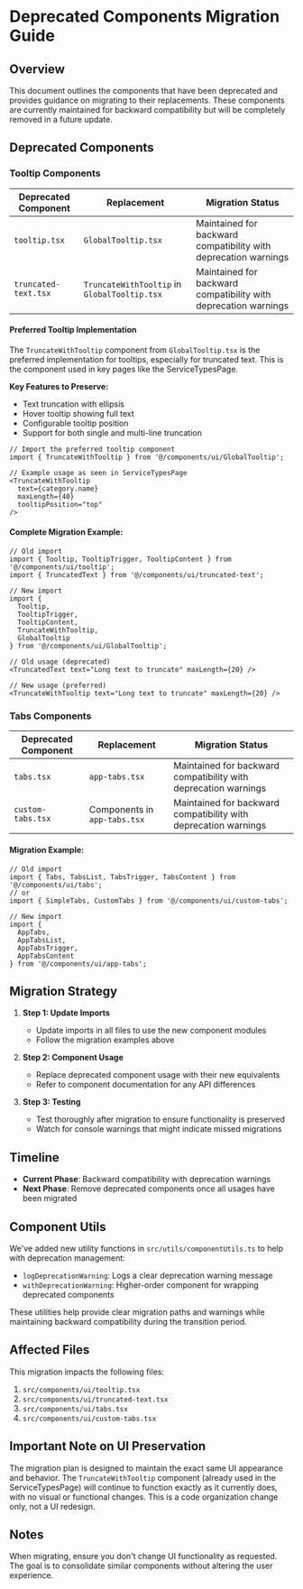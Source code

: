 # Deprecated Components Migration Guide

## Overview

This document outlines the components that have been deprecated and provides guidance on migrating to their replacements. These components are currently maintained for backward compatibility but will be completely removed in a future update.

## Deprecated Components

### Tooltip Components

| Deprecated Component | Replacement | Migration Status |
|----------------------|-------------|-----------------|
| `tooltip.tsx` | `GlobalTooltip.tsx` | Maintained for backward compatibility with deprecation warnings |
| `truncated-text.tsx` | `TruncateWithTooltip` in `GlobalTooltip.tsx` | Maintained for backward compatibility with deprecation warnings |

#### Preferred Tooltip Implementation

The `TruncateWithTooltip` component from `GlobalTooltip.tsx` is the preferred implementation for tooltips, especially for truncated text. This is the component used in key pages like the ServiceTypesPage.

**Key Features to Preserve:**
- Text truncation with ellipsis
- Hover tooltip showing full text
- Configurable tooltip position
- Support for both single and multi-line truncation

```tsx
// Import the preferred tooltip component
import { TruncateWithTooltip } from '@/components/ui/GlobalTooltip';

// Example usage as seen in ServiceTypesPage
<TruncateWithTooltip 
  text={category.name} 
  maxLength={40} 
  tooltipPosition="top" 
/>
```

#### Complete Migration Example:

```tsx
// Old import 
import { Tooltip, TooltipTrigger, TooltipContent } from '@/components/ui/tooltip';
import { TruncatedText } from '@/components/ui/truncated-text';

// New import
import { 
  Tooltip, 
  TooltipTrigger, 
  TooltipContent, 
  TruncateWithTooltip,
  GlobalTooltip
} from '@/components/ui/GlobalTooltip';

// Old usage (deprecated)
<TruncatedText text="Long text to truncate" maxLength={20} />

// New usage (preferred)
<TruncateWithTooltip text="Long text to truncate" maxLength={20} />
```

### Tabs Components

| Deprecated Component | Replacement | Migration Status |
|----------------------|-------------|-----------------|
| `tabs.tsx` | `app-tabs.tsx` | Maintained for backward compatibility with deprecation warnings |
| `custom-tabs.tsx` | Components in `app-tabs.tsx` | Maintained for backward compatibility with deprecation warnings |

#### Migration Example:

```tsx
// Old import
import { Tabs, TabsList, TabsTrigger, TabsContent } from '@/components/ui/tabs';
// or
import { SimpleTabs, CustomTabs } from '@/components/ui/custom-tabs';

// New import
import { 
  AppTabs, 
  AppTabsList, 
  AppTabsTrigger, 
  AppTabsContent 
} from '@/components/ui/app-tabs';
```

## Migration Strategy

1. **Step 1: Update Imports**
   - Update imports in all files to use the new component modules
   - Follow the migration examples above

2. **Step 2: Component Usage**
   - Replace deprecated component usage with their new equivalents
   - Refer to component documentation for any API differences

3. **Step 3: Testing**
   - Test thoroughly after migration to ensure functionality is preserved
   - Watch for console warnings that might indicate missed migrations

## Timeline

- **Current Phase**: Backward compatibility with deprecation warnings
- **Next Phase**: Remove deprecated components once all usages have been migrated

## Component Utils

We've added new utility functions in `src/utils/componentUtils.ts` to help with deprecation management:

- `logDeprecationWarning`: Logs a clear deprecation warning message
- `withDeprecationWarning`: Higher-order component for wrapping deprecated components

These utilities help provide clear migration paths and warnings while maintaining backward compatibility during the transition period.

## Affected Files

This migration impacts the following files:

1. `src/components/ui/tooltip.tsx`
2. `src/components/ui/truncated-text.tsx`
3. `src/components/ui/tabs.tsx`
4. `src/components/ui/custom-tabs.tsx`

## Important Note on UI Preservation

The migration plan is designed to maintain the exact same UI appearance and behavior. The `TruncateWithTooltip` component (already used in the ServiceTypesPage) will continue to function exactly as it currently does, with no visual or functional changes. This is a code organization change only, not a UI redesign.

## Notes

When migrating, ensure you don't change UI functionality as requested. The goal is to consolidate similar components without altering the user experience. 